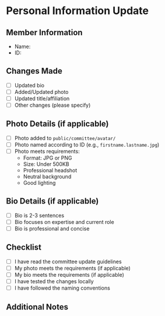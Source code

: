 # Personal Information Update

## Member Information
- Name: 
- ID: 

## Changes Made
- [ ] Updated bio
- [ ] Added/Updated photo
- [ ] Updated title/affiliation
- [ ] Other changes (please specify)

## Photo Details (if applicable)
- [ ] Photo added to `public/committee/avatar/`
- [ ] Photo named according to ID (e.g., `firstname.lastname.jpg`)
- [ ] Photo meets requirements:
  - Format: JPG or PNG
  - Size: Under 500KB
  - Professional headshot
  - Neutral background
  - Good lighting

## Bio Details (if applicable)
- [ ] Bio is 2-3 sentences
- [ ] Bio focuses on expertise and current role
- [ ] Bio is professional and concise

## Checklist
- [ ] I have read the committee update guidelines
- [ ] My photo meets the requirements (if applicable)
- [ ] My bio meets the requirements (if applicable)
- [ ] I have tested the changes locally
- [ ] I have followed the naming conventions

## Additional Notes
<!-- Add any additional information here --> 